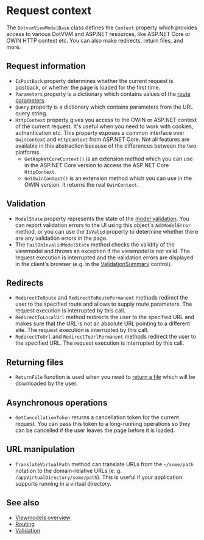 # Request context

The `DotvvmViewModelBase` class defines the `Context` property which provides access to various DotVVM and ASP.NET resources, like ASP.NET Core or OWIN HTTP context etc. You can also make redirects, return files, and more.

## Request information

+ `IsPostBack` property determines whether the current request is postback, or whether the page is loaded for the first time.
+ `Parameters` property is a dictionary which contains values of the [route parameters](~/pages/concepts/routing/parameters).
+ `Query` property is a dictionary which contains parameters from the URL query string.
+ `HttpContext` property gives you access to the OWIN or ASP.NET context of the current request. It's useful when you need to work with cookies, authentication etc. This property exposes a common interface over `OwinContext` and `HttpContext` from ASP.NET Core. Not all features are available in this abstraction because of the differences between the two platforms.
    + `GetAspNetCoreContext()` is an extension method which you can use in the ASP.NET Core version to access the ASP.NET Core  `HttpContext`.
    + `GetOwinContext()` is an extension method which you can use in the OWIN version. It returns the real `OwinContext`.

## Validation

+ `ModelState` property represents the state of the [model validation](~/pages/concepts/validation/overview). You can report validation errors to the 
UI using this object's `AddModelError` method, or you can use the `IsValid` property to determine whether there are any validation errors in the page.
+ The `FailOnInvalidModelState` method checks the validity of the viewmodel and throws an exception if the viewmodel is not valid. The request execution is interrupted and the validation errors are displayed in the client's browser (e.g. in the [ValidationSummary](~/controls/builtin/ValidationSummary) control).

## Redirects

+ `RedirectToRoute` and `RedirectToRoutePermanent` methods redirect the user to the specified route and allows to supply route parameters. 
The request execution is interrupted by this call. 
+ `RedirectToLocalUrl` method redirects the user to the specified URL and makes sure that the URL is not an absolute URL pointing to a different site. The request execution is interrupted by this call.
+ `RedirectToUrl` and `RedirectToUrlPermanent` methods redirect the user to the specified URL. The request execution is interrupted by this call.

## Returning files

+ `ReturnFile` function is used when you need to [return a file](~/pages/concepts/upload-and-download-files/return-file-from-viewmodel) which will be downloaded by the user.

## Asynchronous operations

+ `GetCancellationToken` returns a cancellation token for the current request. You can pass this token to a long-running operations so they can be cancelled if the user leaves the page before it is loaded.

## URL manipulation

+ `TranslateVirtualPath` method can translate URLs from the `~/some/path` notation to the domain-relative URLs (e. g. `/appVirtualDirectory/some/path`). This is useful if your application supports running in a virtual directory.

## See also

* [Viewmodels overview](overview)
* [Routing](~/pages/concepts/routing/overview)
* [Validation](~/pages/concepts/validation/overview)